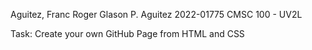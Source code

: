 Aguitez, Franc Roger Glason P. Aguitez
2022-01775
CMSC 100 - UV2L

Task: Create your own GitHub Page from HTML and CSS
